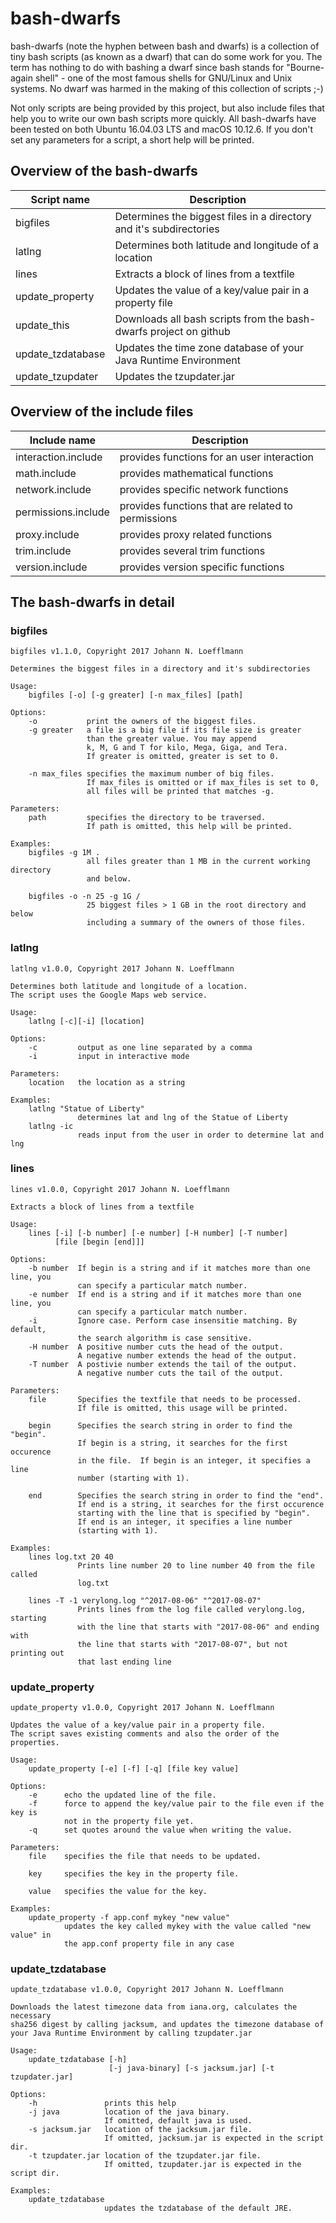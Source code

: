 # bash-dwarfs
bash-dwarfs (note the hyphen between bash and dwarfs) is a collection of tiny bash scripts (as known as a dwarf) that can do some work for you. The term has nothing to do with bashing a dwarf since bash stands for "Bourne-again shell" - one of the most famous shells for GNU/Linux and Unix systems. No dwarf was harmed in the making of this collection of scripts ;-)

Not only scripts are being provided by this project, but also include files that help you to write our own bash scripts more quickly.
All bash-dwarfs have been tested on both Ubuntu 16.04.03 LTS and macOS 10.12.6.
If you don't set any parameters for a script, a short help will be printed.

## Overview of the bash-dwarfs

Script name         | Description                                                                    |
------------------- | ------------------------------------------------------------------------------ |
bigfiles            | Determines the biggest files in a directory and it's subdirectories            |
latlng              | Determines both latitude and longitude of a location                           |
lines               | Extracts a block of lines from a textfile                                      |
update_property     | Updates the value of a key/value pair in a property file                       |
update_this         | Downloads all bash scripts from the bash-dwarfs project on github              |
update_tzdatabase   | Updates the time zone database of your Java Runtime Environment                |
update_tzupdater    | Updates the tzupdater.jar                                                      |


## Overview of the include files

Include name        | Description                                                                    |
------------------- | ------------------------------------------------------------------------------ |
interaction.include | provides functions for an user interaction                                     |
math.include        | provides mathematical functions                                                |
network.include     | provides specific network functions                                            |
permissions.include | provides functions that are related to permissions                             |
proxy.include       | provides proxy related functions                                               |
trim.include        | provides several trim functions                                                |       |
version.include     | provides version specific functions                                            |
 
                 
## The bash-dwarfs in detail

### bigfiles

```
bigfiles v1.1.0, Copyright 2017 Johann N. Loefflmann

Determines the biggest files in a directory and it's subdirectories

Usage:
    bigfiles [-o] [-g greater] [-n max_files] [path]

Options:
    -o           print the owners of the biggest files.
    -g greater   a file is a big file if its file size is greater
                 than the greater value. You may append
                 k, M, G and T for kilo, Mega, Giga, and Tera.
                 If greater is omitted, greater is set to 0.

    -n max_files specifies the maximum number of big files.
                 If max_files is omitted or if max_files is set to 0,
                 all files will be printed that matches -g.

Parameters:
    path         specifies the directory to be traversed.
                 If path is omitted, this help will be printed.

Examples:
    bigfiles -g 1M .
                 all files greater than 1 MB in the current working directory
                 and below.

    bigfiles -o -n 25 -g 1G /
                 25 biggest files > 1 GB in the root directory and below
                 including a summary of the owners of those files.
```

### latlng
```
latlng v1.0.0, Copyright 2017 Johann N. Loefflmann

Determines both latitude and longitude of a location.
The script uses the Google Maps web service.

Usage:
    latlng [-c][-i] [location]

Options:
    -c         output as one line separated by a comma
    -i         input in interactive mode

Parameters:
    location   the location as a string

Examples:
    latlng "Statue of Liberty"
               determines lat and lng of the Statue of Liberty
    latlng -ic
               reads input from the user in order to determine lat and lng
```

### lines
```
lines v1.0.0, Copyright 2017 Johann N. Loefflmann

Extracts a block of lines from a textfile

Usage:
    lines [-i] [-b number] [-e number] [-H number] [-T number]
          [file [begin [end]]]

Options:
    -b number  If begin is a string and if it matches more than one line, you
               can specify a particular match number.
    -e number  If end is a string and if it matches more than one line, you
               can specify a particular match number.
    -i         Ignore case. Perform case insensitie matching. By default,
               the search algorithm is case sensitive.
    -H number  A positive number cuts the head of the output.
               A negative number extends the head of the output.
    -T number  A postivie number extends the tail of the output.
               A negative number cuts the tail of the output.

Parameters:
    file       Specifies the textfile that needs to be processed.
               If file is omitted, this usage will be printed.

    begin      Specifies the search string in order to find the "begin".
               If begin is a string, it searches for the first occurence
               in the file.  If begin is an integer, it specifies a line
               number (starting with 1).

    end        Specifies the search string in order to find the "end".
               If end is a string, it searches for the first occurence
               starting with the line that is specified by "begin".
               If end is an integer, it specifies a line number
               (starting with 1).

Examples:
    lines log.txt 20 40
               Prints line number 20 to line number 40 from the file called
               log.txt

    lines -T -1 verylong.log "^2017-08-06" "^2017-08-07"
               Prints lines from the log file called verylong.log, starting
               with the line that starts with "2017-08-06" and ending with
               the line that starts with "2017-08-07", but not printing out
               that last ending line
```

### update_property

```
update_property v1.0.0, Copyright 2017 Johann N. Loefflmann

Updates the value of a key/value pair in a property file.
The script saves existing comments and also the order of the properties.

Usage:
    update_property [-e] [-f] [-q] [file key value]

Options:
    -e      echo the updated line of the file.
    -f      force to append the key/value pair to the file even if the key is
            not in the property file yet.
    -q      set quotes around the value when writing the value.

Parameters:
    file    specifies the file that needs to be updated.

    key     specifies the key in the property file.

    value   specifies the value for the key.

Examples:
    update_property -f app.conf mykey "new value"
            updates the key called mykey with the value called "new value" in
            the app.conf property file in any case
```

### update_tzdatabase

```
update_tzdatabase v1.0.0, Copyright 2017 Johann N. Loefflmann

Downloads the latest timezone data from iana.org, calculates the necessary
sha256 digest by calling jacksum, and updates the timezone database of
your Java Runtime Environment by calling tzupdater.jar

Usage:
    update_tzdatabase [-h]
                      [-j java-binary] [-s jacksum.jar] [-t tzupdater.jar]

Options:
    -h               prints this help
    -j java          location of the java binary.
                     If omitted, default java is used.
    -s jacksum.jar   location of the jacksum.jar file.
                     If omitted, jacksum.jar is expected in the script dir.
    -t tzupdater.jar location of the tzupdater.jar file.
                     If omitted, tzupdater.jar is expected in the script dir.

Examples:
    update_tzdatabase
                     updates the tzdatabase of the default JRE.
```